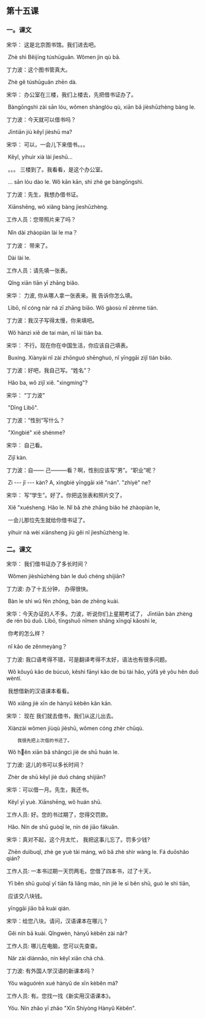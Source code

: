 ## 第十五课

### 一。课文

宋华：	这是北京图书馆。我们进去吧。

​				Zhè shì Běijīng túshūguǎn. Wǒmen jìn qù bā.

丁力波：这个图书管真大。

​			   Zhè gě túshūguǎn zhēn dà.

宋华：	办公室在三楼，我们上楼去，先把借书证办了。

​				Bàngōngshì zài sān lóu, wǒmen shànglóu qù, xiān bǎ jièshūzhèng bàng le.

丁力波：今天就可以借书吗？

​				Jīntiān jiù kěyǐ jièshū ma?

宋华：	可以，一会儿下来借书。。。

​				Kěyǐ, yíhuìr xià lái jìeshū...

​				。。。 三楼到了。我看看，是这个办公室。

​				... sān lóu dào le. Wǒ kān kān, shì zhè ge bàngōngshì.

丁力波：先生，我想办借书证。

​			  Xiānshēng, wǒ xiǎng bàng jìeshūzhèng.

工作人员：您带照片来了吗？

​				  Nǐn dài zhàopiàn lài le ma？

丁力波： 带来了。

​				Dài lài le.

工作人员：请先填一张表。

​				  Qǐng xiān tiān yī zhāng biǎo.

宋华：  力波, 你从哪人拿一张表来。我 告诉你怎么填。

​			 Lìbō, nǐ cóng nàr ná zī zhāng biǎo. Wǒ gàosù nǐ zěnme tián.

丁力波：我汉子写得太慢，你来填吧。

​			   Wǒ hànzì xiě de tai màn, nǐ lái tián ba.

宋华：	不行。现在你在中国生活，你应该自己填表。

​               Buxíng. Xiànyài nǐ zài zhōnguó shēnghuó, nǐ yīnggāi zìjǐ tián biǎo.

丁力波：好吧，我自己写。“姓名”？

​			  Hǎo ba, wǒ zìjǐ xiě. "xìngmíng"?

宋华：	“丁力波”

​				"Dīng Lìbō".

丁力波：”性别“写什么？

​			   "Xìngbié" xiě shénme?

宋华：	自己看。

​				Zìjǐ kàn.

丁力波：自—— 己———看？啊，性别应该写“男”。“职业”呢？

​			   Zì --- jǐ --- kàn? A, xìngbié yīnggāi xiě "nán". "zhíyè" ne?

宋华：	写“学生”。好了。你把这张表和照片交了，

​				Xiě "xuésheng. Hǎo le. Nǐ bǎ zhè zhāng biǎo hé zhàopiàn le, 

​				一会儿那位先生就给你借书证了。

​				yíhuìr nà wèi xiānsheng jiù gěi nǐ jìeshūzhèng le.

### 二。课文

宋华： 我们借书证办了多长时间？

​            Wǒmen jièshūzhèng bàn le duō chéng shíjiān?

丁力波: 办了十五分钟， 办得很快。

​			Bàn le shì wǔ fēn zhōng, bàn de zhēng kuài.

宋华：今天办证的人不多。力波，听说你们上星期考试了，
			Jīntiān bàn zhèng de rén bù duō.  Lìbō, tīngshuō nǐmen shǎng xīngqī kǎoshì le,

​			你考的怎么样？		

​			nǐ kǎo de zěnmeyàng？

丁力波: 我口语考得不错，可是翻译考得不太好，语法也有很多问题。

​			Wǒ kǒuyǔ kǎo de búcuò, kěshì fānyì kǎo de bú tài hǎo, yǔfǎ yě yǒu hěn duō wèntí.

​			我想借新的汉语课本看看。

​			Wǒ xiǎng jiè xīn de hànyǔ kèběn kān kān.

宋华： 现在 我们就去借书，我们从这儿出去。

​           Xiànzài wǒmen jiùqù jièshū, wǒmen cóng zhèr chūqù.

  		我很先把上次借的书还了。

​		  Wǒ hěn xiān bǎ shǎngcì jiè de shū huán le.

丁力波: 这儿的书可以多长时间？

​			 Zhèr de shū kěyǐ jiè duō cháng shìjiān?

宋华：可以借一月。先生，我还书。

​		   Kěyǐ yī yuè. Xiānshēng, wǒ huán shū.

工作人员: 好。您的书过期了，您得交罚款。

​				Hǎo. Nín de shū guòqī le, nín dé jiāo fákuǎn.

宋华：真对不起，这个月太忙， 我把这事儿忘了。罚多少钱?

​			Zhēn duìbuqǐ, zhè ge yuè tài máng, wǒ bǎ zhè shìr wàng le. Fá duōshǎo qián?

工作人员:  一本书过期一天罚两毛，您借了四本书，过了十天，

​				 Yī běn shū guòqī yī tiān fá liǎng máo, nín jiè le sì běn shū, guò le shì tiān, 

​				应该交八块钱。

​				yīnggāi jiāo bā kuài qián. 

宋华：给您八块。请问，汉语课本在哪儿？

​		   Gěi nín bā kuài. Qǐngwèn, hànyǔ kèběn zài nǎr?

工作人员: 哪儿在电脑，您可以先查查。

​				Nǎr zài diànnǎo, nín kěyǐ xiān chá chá.

丁力波: 有外国人学汉语的新课本吗？

​			 Yǒu wàguórén xué hànyǔ de xīn kèběn má?

工作人员: 有。您找一找《新实用汉语课本》。

​				 Yǒu. Nín zhǎo yī zhǎo "Xīn Shíyòng Hànyǔ Kèběn".